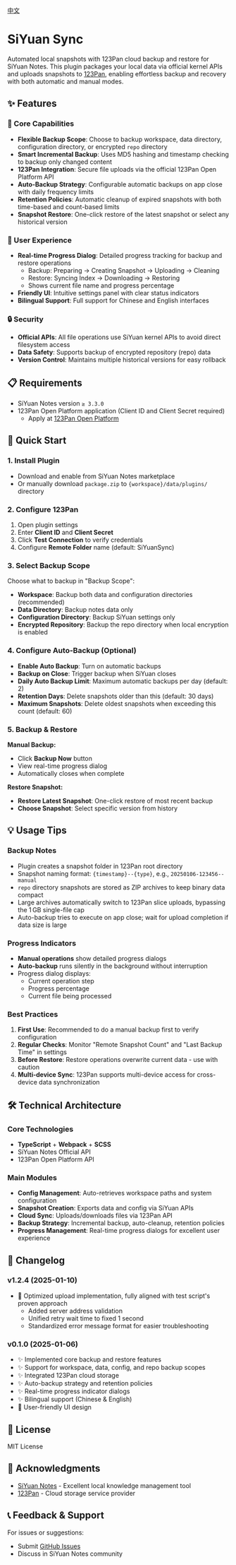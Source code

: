 [中文](./README_zh_CN.md)

# SiYuan Sync

Automated local snapshots with 123Pan cloud backup and restore for SiYuan Notes. This plugin packages your local data via official kernel APIs and uploads snapshots to [123Pan](https://www.123pan.com/), enabling effortless backup and recovery with both automatic and manual modes.

## ✨ Features

### 🎯 Core Capabilities

- **Flexible Backup Scope**: Choose to backup workspace, data directory, configuration directory, or encrypted `repo` directory
- **Smart Incremental Backup**: Uses MD5 hashing and timestamp checking to backup only changed content
- **123Pan Integration**: Secure file uploads via the official 123Pan Open Platform API
- **Auto-Backup Strategy**: Configurable automatic backups on app close with daily frequency limits
- **Retention Policies**: Automatic cleanup of expired snapshots with both time-based and count-based limits
- **Snapshot Restore**: One-click restore of the latest snapshot or select any historical version

### 🚀 User Experience

- **Real-time Progress Dialog**: Detailed progress tracking for backup and restore operations
  - Backup: Preparing → Creating Snapshot → Uploading → Cleaning
  - Restore: Syncing Index → Downloading → Restoring
  - Shows current file name and progress percentage
- **Friendly UI**: Intuitive settings panel with clear status indicators
- **Bilingual Support**: Full support for Chinese and English interfaces

### 🔒 Security

- **Official APIs**: All file operations use SiYuan kernel APIs to avoid direct filesystem access
- **Data Safety**: Supports backup of encrypted repository (repo) data
- **Version Control**: Maintains multiple historical versions for easy rollback

## 📋 Requirements

- SiYuan Notes version `≥ 3.3.0`
- 123Pan Open Platform application (Client ID and Client Secret required)
  - Apply at [123Pan Open Platform](https://www.123pan.com/openapi)

## 🚀 Quick Start

### 1. Install Plugin

- Download and enable from SiYuan Notes marketplace
- Or manually download `package.zip` to `{workspace}/data/plugins/` directory

### 2. Configure 123Pan

1. Open plugin settings
2. Enter **Client ID** and **Client Secret**
3. Click **Test Connection** to verify credentials
4. Configure **Remote Folder** name (default: SiYuanSync)

### 3. Select Backup Scope

Choose what to backup in "Backup Scope":

- **Workspace**: Backup both data and configuration directories (recommended)
- **Data Directory**: Backup notes data only
- **Configuration Directory**: Backup SiYuan settings only
- **Encrypted Repository**: Backup the repo directory when local encryption is enabled

### 4. Configure Auto-Backup (Optional)

- **Enable Auto Backup**: Turn on automatic backups
- **Backup on Close**: Trigger backup when SiYuan closes
- **Daily Auto Backup Limit**: Maximum automatic backups per day (default: 2)
- **Retention Days**: Delete snapshots older than this (default: 30 days)
- **Maximum Snapshots**: Delete oldest snapshots when exceeding this count (default: 60)

### 5. Backup & Restore

**Manual Backup:**
- Click **Backup Now** button
- View real-time progress dialog
- Automatically closes when complete

**Restore Snapshot:**
- **Restore Latest Snapshot**: One-click restore of most recent backup
- **Choose Snapshot**: Select specific version from history

## 💡 Usage Tips

### Backup Notes

- Plugin creates a snapshot folder in 123Pan root directory
- Snapshot naming format: `{timestamp}--{type}`, e.g., `20250106-123456--manual`
- `repo` directory snapshots are stored as ZIP archives to keep binary data compact
- Large archives automatically switch to 123Pan slice uploads, bypassing the 1 GB single-file cap
- Auto-backup tries to execute on app close; wait for upload completion if data size is large

### Progress Indicators

- **Manual operations** show detailed progress dialogs
- **Auto-backup** runs silently in the background without interruption
- Progress dialog displays:
  - Current operation step
  - Progress percentage
  - Current file being processed

### Best Practices

1. **First Use**: Recommended to do a manual backup first to verify configuration
2. **Regular Checks**: Monitor "Remote Snapshot Count" and "Last Backup Time" in settings
3. **Before Restore**: Restore operations overwrite current data - use with caution
4. **Multi-device Sync**: 123Pan supports multi-device access for cross-device data synchronization

## 🛠️ Technical Architecture

### Core Technologies

- **TypeScript** + **Webpack** + **SCSS**
- SiYuan Notes Official API
- 123Pan Open Platform API

### Main Modules

- **Config Management**: Auto-retrieves workspace paths and system configuration
- **Snapshot Creation**: Exports data and config via SiYuan APIs
- **Cloud Sync**: Uploads/downloads files via 123Pan API
- **Backup Strategy**: Incremental backup, auto-cleanup, retention policies
- **Progress Management**: Real-time progress dialogs for excellent user experience

## 🔄 Changelog

### v1.2.4 (2025-01-10)

- 🔧 Optimized upload implementation, fully aligned with test script's proven approach
  - Added server address validation
  - Unified retry wait time to fixed 1 second
  - Standardized error message format for easier troubleshooting

### v0.1.0 (2025-01-06)

- ✨ Implemented core backup and restore features
- ✨ Support for workspace, data, config, and repo backup scopes
- ✨ Integrated 123Pan cloud storage
- ✨ Auto-backup strategy and retention policies
- ✨ Real-time progress indicator dialogs
- ✨ Bilingual support (Chinese & English)
- 🎨 User-friendly UI design

## 📄 License

MIT License

## 🙏 Acknowledgments

- [SiYuan Notes](https://github.com/siyuan-note/siyuan) - Excellent local knowledge management tool
- [123Pan](https://www.123pan.com/) - Cloud storage service provider

## 📞 Feedback & Support

For issues or suggestions:
- Submit [GitHub Issues](https://github.com/lkb/siyuan-sync/issues)
- Discuss in SiYuan Notes community
